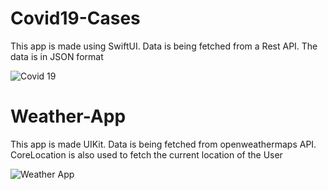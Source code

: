 # Covid19-Cases
This app is made using SwiftUI.
Data is being fetched from a Rest API. The data is in JSON format

![Covid 19](https://user-images.githubusercontent.com/50924430/118238152-c3ae6a80-b4b5-11eb-96ac-338b06a48ff8.png)

# Weather-App
This app is made UIKit. Data is being fetched from openweathermaps API. CoreLocation is also used to fetch the current location of the User

![Weather App](https://user-images.githubusercontent.com/50924430/118238764-9b733b80-b4b6-11eb-9cb0-b2839aee6ffc.png)

